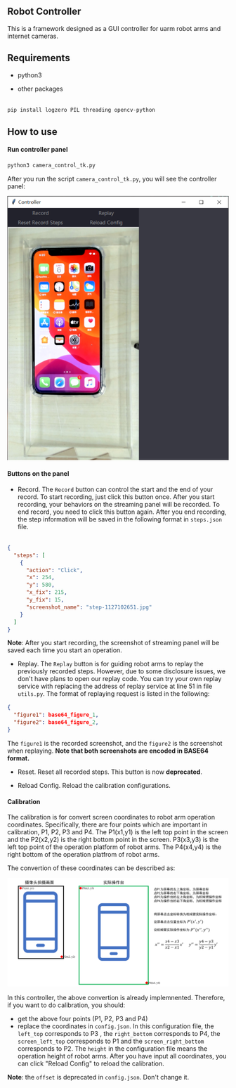 ## Robot Controller

This is a framework designed as a GUI controller for uarm robot arms and internet cameras.

## Requirements

* python3

* other packages

```python

pip install logzero PIL threading opencv-python

```

## How to use

#### Run controller panel

```python
python3 camera_control_tk.py
```

After you run the script `camera_control_tk.py`, you will see the controller panel:

![](readme_img/img_1.png)


#### Buttons on the panel

* Record. The `Record` button can control the start and the end of your record. To start recording, just click this button once. After you start recording, your behaviors on the streaming panel will be recorded. To end record, you need to click this button again. After you end recording, the step information will be saved in the following format in `steps.json` file.

```json

{
  "steps": [
    {
      "action": "Click",
      "x": 254,
      "y": 580,
      "x_fix": 215, 
      "y_fix": 15,
      "screenshot_name": "step-1127102651.jpg" 
    }
  ]
}

```

**Note**: After you start recording, the screenshot of streaming panel will be saved each time you start an operation. 

* Replay. The `Replay` button is for guiding robot arms to replay the previously recorded steps. However, due to some disclosure issues, we don't have plans to open our replay code. You can try your own replay service with replacing the address of replay service at line 51 in file `utils.py`. The format of replaying request is listed in the following:

```json
{
  "figure1": base64_figure_1,
  "figure2": base64_figure_2,
}
```
The `figure1` is the recorded screenshot, and the `figure2` is the screenshot when replaying. **Note that both screenshots are encoded in BASE64 format.**

* Reset. Reset all recorded steps. This button is now **deprecated**.

* Reload Config. Reload the calibration configurations. 



#### Calibration

The calibration is for convert screen coordinates to robot arm operation coordinates. Specifically, there are four points which are important in calibration, P1, P2, P3 and P4. The P1(x1,y1) is the left top point in the screen and the P2(x2,y2) is the right bottom point in the screen. P3(x3,y3) is the left top point of the operation platform of robot arms. The P4(x4,y4) is the right bottom of the operation platfrom of robot arms.

The convertion of these coordinates can be described as:

![](readme_img/img_2.png)

In this controller, the above convertion is already implemnented. Therefore, if you want to do calibration, you should:

* get the above four points (P1, P2, P3 and P4)
* replace the coordinates in `config.json`. In this configuration file, the `left_top` corresponds to P3 , the `right_bottom` corresponds to P4, the `screen_left_top` corresponds to P1 and the `screen_right_bottom` corresponds to P2. The `height` in the configuration file means the operation height of robot arms. After you have input all coordinates, you can click "Reload Config" to reload the calibration.

**Note**: the `offset` is deprecated in `config.json`. Don't change it.


